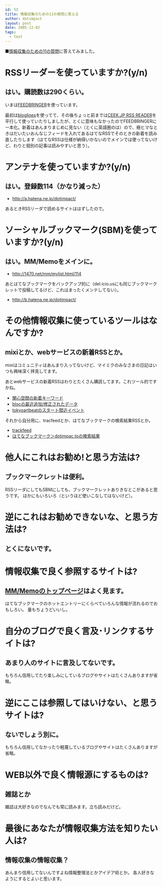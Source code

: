 ```yaml
---
id: 53
title: 情報収集のための11の質問に答える
author: dotimpact
layout: post
date: 2005-12-02
tags:
  - text
---
```

■[情報収集のための11の質問][1]に答えてみました。

# RSSリーダーを使っていますか?(y/n)

## はい。購読数は290くらい。

いまは[FEEDBRINGER][2]を使っています。

最初は[bloglines][3]を使ってて、その後ちょっと前までは[CEEK.JP RSS READER][4]を平行して使っていたりしましたが、とくに意味もなかったのでFEEDBRINGERに一本化。新着はあんまりまじめに見ない（とくに英語圏のは）ので、極ヒマなときはだいたいおんなじフィードを入れてあるはてなRSSでそのときの新着を読み直したりします（はてなRSSは仕様が納得いかないのでメインでは使ってないけど、わりと個別の記事は読みやすいと思う）。

# アンテナを使っていますか?(y/n)

## はい。登録数114（かなり減った）

  * <http://a.hatena.ne.jp/dotimpact/>

あるときRSSリーダで読めるサイトははずしたので。

# ソーシャルブックマーク(SBM)を使っていますか?(y/n)

## はい。MM/Memoをメインに。

  * <http://1470.net/mm/mylist.html/114>

あとはてなブックマークをバックアップ的に（del.icio.usにも同じブックマークレットで投稿してるけど、これはまったくメンテしてない）。

  * <http://b.hatena.ne.jp/dotimpact/>

# その他情報収集に使っているツールはなんですか?

## mixiとか、webサービスの新着RSSとか。

mixiはコミュニティはあんまり入ってないけど、マイミクのみなさまの日記はいつも興味深く拝見してます。

あとwebサービスの新着RSSはわりとたくさん購読してます。これツール的ですかね。

  * [関心空間の新着キーワード][5]
  * [blocの最近追加/修正されたデータ][6]
  * [tokyoartbeatのスタート間近イベント][7]

それから自分用に、tracfeedとか、はてなブックマークの検索結果RSSとか。

  * [trackfeed][8]
  * [はてなブックマーク＞dotimpac.toの検索結果][9]

# 他人にこれはお勧め!と思う方法は?

## ブックマークレットは便利。

RSSリーダにしてもSBMにしても、ブックマークレットありきなとこがあると思うです。 ほかにもいろいろ（というほど使いこなしてはないけど）。

# 逆にこれはお勧めできないな、と思う方法は?

## とくにないです。

# 情報収集で良く参照するサイトは?

## [MM/Memoのトップページ][10]はよく見ます。

はてなブックマークのホットエントリーにくらべていろんな情報が流れるのでおもしろい。 量もちょうどいいし。

# 自分のブログで良く言及･リンクするサイトは?

## あまり人のサイトに言及してないです。

もちろん信用してたり楽しみにしているブログやサイトはたくさんありますが省略。

# 逆にここは参照してはいけない、と思うサイトは?

## ないでしょう別に。

もちろん信用してなかったり軽蔑しているブログやサイトはたくさんありますが省略。

# WEB以外で良く情報源にするものは?

## 雑誌とか

雑誌は大好きなのでなんでも常に読みます。立ち読みだけど。

# 最後にあなたが情報収集方法を知りたい人は?

## 情報収集の情報収集？

あんまり信用してないんですよね情報整理法とかアイデア術とか。 各人好きなようにするとよいと思います。

 [1]: http://d.hatena.ne.jp/tomozo3/20051130/1133334916
 [2]: http://feedbringer.net/
 [3]: http://bloglines.com/
 [4]: http://labs.ceek.jp/rss2/
 [5]: http://www.kanshin.com/
 [6]: http://bloc.jp/
 [7]: http://tokyoartbeat.com/
 [8]: http://trackfeed.com/
 [9]: http://b.hatena.ne.jp/search?word=dotimpac.to&x=0&y=0
 [10]: http://1470.net/mm
